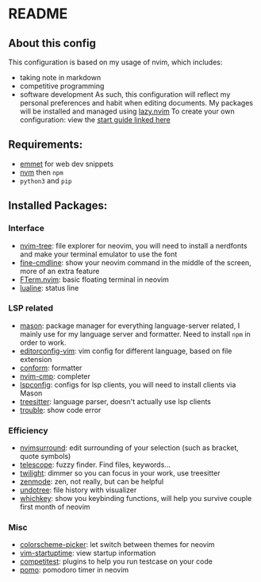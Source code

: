 # README

## About this config

This configuration is based on my usage of nvim, which includes:
- taking note in markdown
- competitive programming
- software development
As such, this configuration will reflect my personal preferences and habit when editing documents.
My packages will be installed and managed using [lazy.nvim](https://github.com/folke/lazy.nvim)
To create your own configuration: view the [start guide linked here](./Config-Start-Guide.md) 

## Requirements:
- [emmet](https://github.com/pedro757/emmet) for web dev snippets
- [nvm](https://github.com/nvm-sh/nvm) then `npm`
- `python3` and `pip`

## Installed Packages:

### Interface
- [nvim-tree](https://github.com/nvim-tree/nvim-tree.lua): file explorer for neovim, you will need to install a nerdfonts and make your terminal emulator to use the font
- [fine-cmdline](https://github.com/VonHeikemen/fine-cmdline.nvim): show your neovim command in the middle of the screen, more of an extra feature 
- [FTerm.nvim](https://github.com/numToStr/FTerm.nvim): basic floating terminal in neovim
- [lualine](https://github.com/nvim-lualine/lualine.nvim): status line

### LSP related
- [mason](https://github.com/williamboman/mason.nvim): package manager for everything language-server related, I mainly use for my language server and formatter. Need to install `npm` in order to work. 
- [editorconfig-vim](https://github.com/editorconfig/editorconfig-vim): vim config for different language, based on file extension 
- [conform](https://github.com/stevearc/conform.nvim): formatter
- [nvim-cmp](https://github.com/hrsh7th/nvim-cmp): completer
- [lspconfig](https://github.com/neovim/nvim-lspconfig): configs for lsp clients, you will need to install clients via Mason
- [treesitter](https://github.com/nvim-treesitter/nvim-treesitter): language parser, doesn't actually use lsp clients
- [trouble](https://github.com/folke/trouble.nvim): show code error


### Efficiency
- [nvimsurround](https://github.com/kylechui/nvim-surround): edit surrounding of your selection (such as bracket, quote symbols)
- [telescope](https://github.com/nvim-telescope/telescope.nvim): fuzzy finder. Find files, keywords...
- [twilight](https://github.com/folke/twilight.nvim): dimmer so you can focus in your work, use treesitter
- [zenmode](https://github.com/folke/zen-mode.nvim): zen, not really, but can be helpful
- [undotree](https://github.com/mbbill/undotree): file history with visualizer
- [whichkey](https://github.com/folke/which-key.nvim): show you keybinding functions, will help you survive couple first month of neovim

### Misc

- [colorscheme-picker](https://github.com/runih/colorscheme-picker.nvim): let switch between themes for neovim 
- [vim-startuptime](https://github.com/dstein64/vim-startuptime): view startup information
- [competitest](https://github.com/xeluxee/competitest.nvim): plugins to help you run testcase on your code
- [pomo](https://github.com/epwalsh/pomo.nvim): pomodoro timer in neovim


